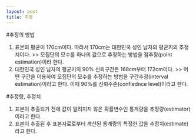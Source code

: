 ```yaml
---
layout: post
title: 추정
---
```


#추정의 방법
1. 표본의 평균이 170cm이다. 따라서 170cm는 대한민국 성인 남자의 평균키의 추정치이다. >> 모집단의 모수를 하나의 값으로 추정하는 방법을 점추정(point estimation)이라 한다.
2. 대한민국 성인 남자의 평균키의 90% 신뢰구간은 168cm부터 172cm이다. >> 어떤 구간을 이용하여 모집단의 모수를 추정하는 방법을 구간추정(interval estimation)이라고 한다. 이때 90%를 신뢰수준(confiednce level)이라고 한다.

#추정량, 추정치
1. 표본이 추출되기 전에 값이 알려지지 않은 확률변수인 통계량을 추정량(estimator)이라고 한다.
2. 표본이 추출된 후 표본자료로부터 계산된 통계량의 특정한 값을 추정치(estimate)라고 한다.
